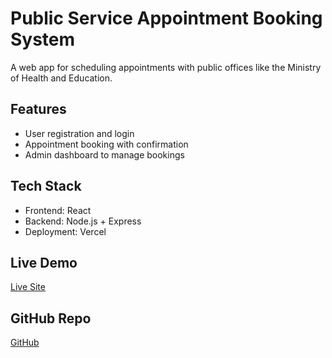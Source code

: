 # Public Service Appointment Booking System

A web app for scheduling appointments with public offices like the Ministry of Health and Education.

## Features
- User registration and login
- Appointment booking with confirmation
- Admin dashboard to manage bookings

## Tech Stack
- Frontend: React
- Backend: Node.js + Express
- Deployment: Vercel

## Live Demo
[Live Site](https://public-service-booking-system.vercel.app)

## GitHub Repo
[GitHub](https://github.com/DoctorRash/public-service-booking-system)
